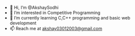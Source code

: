 - 👋 Hi, I’m @AkshaySodhi
- 👀 I’m interested in Competitive Programming
- 🌱 I’m currently learning C,C++ programming and basic web development
- 📫 Reach me at akshay03012003@gmail.com

<!---
AkshaySodhi/AkshaySodhi is a ✨ special ✨ repository because its `README.md` (this file) appears on your GitHub profile.
You can click the Preview link to take a look at your changes.
--->
